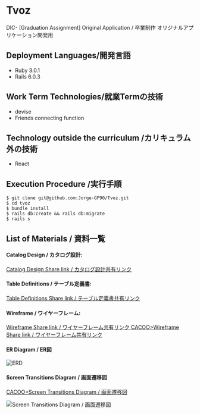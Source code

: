 # Tvoz
DIC- [Graduation Assignment] Original Application / 卒業制作 オリジナルアプリケーション開発用






## Deployment Languages/開発言語


* Ruby 3.0.1
* Rails 6.0.3



## Work Term Technologies/就業Termの技術

* devise
* Friends connecting function



## Technology outside the curriculum /カリキュラム外の技術

* React



## Execution Procedure /実行手順

```shell
$ git clone git@github.com:Jorge-GP90/Tvoz.git
$ cd tvoz
$ bundle install
$ rails db:create && rails db:migrate
$ rails s
```

## List of Materials / 資料一覧

#### Catalog Design / カタログ設計:

[Catalog Design Share link / カタログ設計共有リンク ](https://docs.google.com/spreadsheets/d/1AEAsTz8h6FV_rH98Chch0xdjdXcaTNLAoU8aRT-hhsg/edit?usp=sharing)


#### Table Definitions / テーブル定義書:

[Table Definitions Share link / テーブル定義書共有リンク ](https://docs.google.com/spreadsheets/d/1AEAsTz8h6FV_rH98Chch0xdjdXcaTNLAoU8aRT-hhsg/edit?usp=sharing)


#### Wireframe / ワイヤーフレーム:

[Wireframe Share link / ワイヤーフレーム共有リンク ](https://docs.google.com/spreadsheets/d/1AEAsTz8h6FV_rH98Chch0xdjdXcaTNLAoU8aRT-hhsg/edit?usp=sharing)
[CACOO>Wireframe Share link / ワイヤーフレーム共有リンク ](https://cacoo.com/diagrams/6f9ZEFbPKO1gsjJR/800F6)


#### ER Diagram / ER図
![ERD](https://user-images.githubusercontent.com/73887214/152671163-523d3d65-f1a8-4927-9adb-4c371434b6f4.png)




#### Screen Transitions Diagram / 画面遷移図
[CACOO>Screen Transitions Diagram / 画面遷移図 ](https://cacoo.com/diagrams/cyHLzlqFlzR5BBD5/CA118)



![Screen Transitions Diagram / 画面遷移図](https://user-images.githubusercontent.com/73887214/152671309-1299e2a0-7d0c-451a-99f0-f9263705d777.png)


